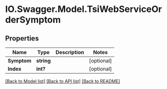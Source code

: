 # IO.Swagger.Model.TsiWebServiceOrderSymptom
## Properties

Name | Type | Description | Notes
------------ | ------------- | ------------- | -------------
**Symptom** | **string** |  | [optional] 
**Index** | **int?** |  | [optional] 

[[Back to Model list]](../README.md#documentation-for-models) [[Back to API list]](../README.md#documentation-for-api-endpoints) [[Back to README]](../README.md)


